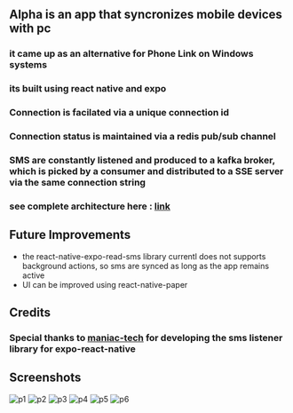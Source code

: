 ## Alpha is an app that syncronizes mobile devices with pc
### it came up as an alternative for Phone Link on Windows systems
### its built using react native and expo
### Connection is facilated via a unique connection id
### Connection status is maintained via a redis pub/sub channel
### SMS are constantly listened and produced to a kafka broker, which is picked by a consumer and distributed to a SSE server via the same connection string
### see complete architecture here : [link](https://excalidraw.com/#json=CF-48Tuv_0Jr5eOB5SVod,U0Ungecz-SpBZCOuTzb_Lg)

## Future Improvements
- the react-native-expo-read-sms library currentl does not supports background actions, so sms are synced as long as the app remains active
- UI can be improved using react-native-paper 

## Credits
### Special thanks to [maniac-tech](https://github.com/maniac-tech) for developing the sms listener library for expo-react-native

## Screenshots

![p1]('/assets/images/p1.png')
![p2]('/assets/images/p2.png')
![p3]('/assets/images/p3.png')
![p4]('/assets/images/p4.png')
![p5]('/assets/images/p5.png')
![p6]('/assets/images/p6.png')